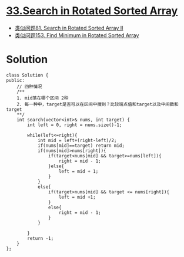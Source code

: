 # [33.Search in Rotated Sorted Array](https://leetcode.com/problems/search-in-rotated-sorted-array/)

* [类似问题81. Search in Rotated Sorted Array II](https://leetcode.com/problems/search-in-rotated-sorted-array-ii/)
* [类似问题153. Find Minimum in Rotated Sorted Array](https://leetcode.com/problems/find-minimum-in-rotated-sorted-array/)

# Solution

```
class Solution {
public:
    // 四种情况
    /**
    1. mid落在哪个区间 2种 
    2. 每一种中，target是否可以在区间中搜到？比较端点值和target以及中间数和target
    **/
    int search(vector<int>& nums, int target) {
        int left = 0, right = nums.size()-1;
        
        while(left<=right){
            int mid = left+(right-left)/2;
            if(nums[mid]==target) return mid;
            if(nums[mid]>nums[right]){
                if(target<nums[mid] && target>=nums[left]){
                    right = mid - 1;
                }else{
                    left = mid + 1;
                }
            }
            else{
                if(target>nums[mid] && target <= nums[right]){
                    left = mid +1;
                }
                else{
                    right = mid - 1;
                }
            }
            
        }
        return -1;
    }
};
```

